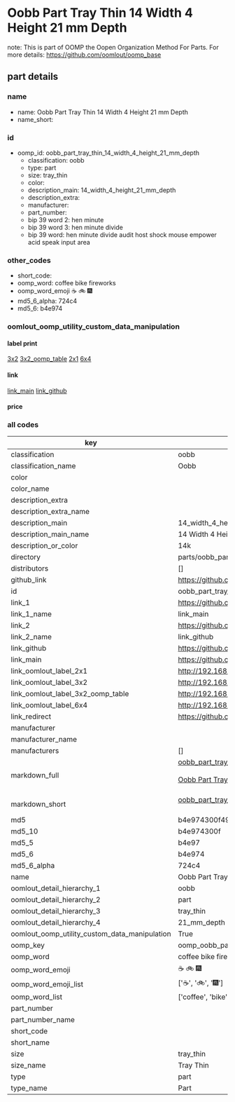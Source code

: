 # Oobb Part Tray Thin 14 Width 4 Height 21 mm Depth  

note: This is part of OOMP the Oopen Organization Method For Parts. For more details: https://github.com/oomlout/oomp_base

##  part details
  







### name
* name: Oobb Part Tray Thin 14 Width 4 Height 21 mm Depth
* name_short: 
### id
* oomp_id: oobb_part_tray_thin_14_width_4_height_21_mm_depth
  * classification: oobb
  * type: part
  * size: tray_thin
  * color: 
  * description_main: 14_width_4_height_21_mm_depth
  * description_extra: 
  * manufacturer: 
  * part_number: 
  * bip 39 word 2: hen minute
  * bip 39 word 3: hen minute divide
  * bip 39 word: hen minute divide audit host shock mouse empower acid speak input area

### other_codes
* short_code: 
* oomp_word: coffee bike fireworks
* oomp_word_emoji :coffee: :bike: :fireworks:
* md5_6_alpha: 724c4
* md5_6: b4e974






### oomlout_oomp_utility_custom_data_manipulation
#### label print
[3x2](http://192.168.1.245:1112/?label=oomp%20724c4)
[3x2_oomp_table](http://192.168.1.108:1112/?label=oomp%20724c4)
[2x1](http://192.168.1.242:1112/?label=oomp%20724c4)
[6x4](http://192.168.1.55:1112/?label=oomp%20724c4)    

#### link

[link_main](https://github.com/oomlout/oomlout_oomp_version_1_messy/tree/main/parts/oobb_part_tray_thin_14_width_4_height_21_mm_depth) [link_github](https://github.com/oomlout/oomlout_oomp_version_1_messy/tree/main/parts/oobb_part_tray_thin_14_width_4_height_21_mm_depth)                             

#### price







### all codes 
| key | value |  
| --- | --- |  
| classification | oobb |  
| classification_name | Oobb |  
| color |  |  
| color_name |  |  
| description_extra |  |  
| description_extra_name |  |  
| description_main | 14_width_4_height_21_mm_depth |  
| description_main_name | 14 Width 4 Height 21 mm Depth |  
| description_or_color | 14k |  
| directory | parts/oobb_part_tray_thin_14_width_4_height_21_mm_depth |  
| distributors | [] |  
| github_link | https://github.com/oomlout/oomlout_oomp_part_src/tree/main/parts/oobb_part_tray_thin_14_width_4_height_21_mm_depth |  
| id | oobb_part_tray_thin_14_width_4_height_21_mm_depth |  
| link_1 | https://github.com/oomlout/oomlout_oomp_version_1_messy/tree/main/parts/oobb_part_tray_thin_14_width_4_height_21_mm_depth |  
| link_1_name | link_main |  
| link_2 | https://github.com/oomlout/oomlout_oomp_version_1_messy/tree/main/parts/oobb_part_tray_thin_14_width_4_height_21_mm_depth |  
| link_2_name | link_github |  
| link_github | https://github.com/oomlout/oomlout_oomp_version_1_messy/tree/main/parts/oobb_part_tray_thin_14_width_4_height_21_mm_depth |  
| link_main | https://github.com/oomlout/oomlout_oomp_version_1_messy/tree/main/parts/oobb_part_tray_thin_14_width_4_height_21_mm_depth |  
| link_oomlout_label_2x1 | http://192.168.1.242:1112/?label=oomp%20724c4 |  
| link_oomlout_label_3x2 | http://192.168.1.245:1112/?label=oomp%20724c4 |  
| link_oomlout_label_3x2_oomp_table | http://192.168.1.108:1112/?label=oomp%20724c4 |  
| link_oomlout_label_6x4 | http://192.168.1.55:1112/?label=oomp%20724c4 |  
| link_redirect | https://github.com/oomlout/oomlout_oomp_version_1_messy/tree/main/parts/oobb_part_tray_thin_14_width_4_height_21_mm_depth |  
| manufacturer |  |  
| manufacturer_name |  |  
| manufacturers | [] |  
| markdown_full | [oobb_part_tray_thin_14_width_4_height_21_mm_depth](none)<br>[](none)<br>[Oobb Part Tray Thin 14 Width 4 Height 21 Mm Depth](none)<br><br> |  
| markdown_short | [oobb_part_tray_thin_14_width_4_height_21_mm_depth](none)<br><br> |  
| md5 | b4e974300f491217193700f07fe35359 |  
| md5_10 | b4e974300f |  
| md5_5 | b4e97 |  
| md5_6 | b4e974 |  
| md5_6_alpha | 724c4 |  
| name | Oobb Part Tray Thin 14 Width 4 Height 21 mm Depth |  
| oomlout_detail_hierarchy_1 | oobb |  
| oomlout_detail_hierarchy_2 | part |  
| oomlout_detail_hierarchy_3 | tray_thin |  
| oomlout_detail_hierarchy_4 | 21_mm_depth |  
| oomlout_oomp_utility_custom_data_manipulation | True |  
| oomp_key | oomp_oobb_part_tray_thin_14_width_4_height_21_mm_depth |  
| oomp_word | coffee bike fireworks |  
| oomp_word_emoji | :coffee: :bike: :fireworks: |  
| oomp_word_emoji_list | [':coffee:', ':bike:', ':fireworks:'] |  
| oomp_word_list | ['coffee', 'bike', 'fireworks'] |  
| part_number |  |  
| part_number_name |  |  
| short_code |  |  
| short_name |  |  
| size | tray_thin |  
| size_name | Tray Thin |  
| type | part |  
| type_name | Part |  
